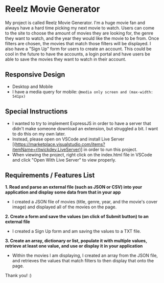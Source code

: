 # Reelz Movie Generator

My project is called Reelz Movie Generator. I'm a huge movie fan and always have a hard time picking my next movie to watch. Users can come to the site to choose the amount of movies they are looking for, the genre they want to watch, and the year they would like the movie to be from. Once filters are chosen, the movies that match those filters will be displayed. I also have a "Sign Up" form for users to create an account. This could be cool in the future to have the accounts, a login portal and have users be able to save the movies they want to watch in their account.

## Responsive Design
- Desktop and Mobile
- I have a media query for mobile: ```@media only screen and (max-width: 541px)```

## Special Instructions
- I wanted to try to implement ExpressJS in order to have a server that didn't make someone download an extension, but struggled a bit. I want to do this on my own later.
- Instead, please open on VSCode and install Live Server [(https://marketplace.visualstudio.com/items?itemName=ritwickdey.LiveServer)] in order to run this project.
- When viewing the project, right click on the index.html file in VSCode and click "Open With Live Server" to view properly.

## Requirements / Features List
**1. Read and parse an external file (such as JSON or CSV) into your application and display some data from that in your app**
- I  created a JSON file of movies (title, genre, year, and the movie's cover image) and displayed all of the movies on the page.

**2. Create a form and save the values (on click of Submit button) to an external file**
- I created a Sign Up form and am saving the values to a TXT file.

**3. Create an array, dictionary or list, populate it with multiple values, retrieve at least one value, and use or display it in your application**
- Within the movies I am displaying, I created an array from the JSON file, and retrieves the values that match filters to then display that onto the page.

Thank you! :)
